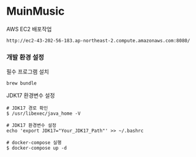 # MuinMusic

AWS EC2 배포작업 
```shell
http://ec2-43-202-56-183.ap-northeast-2.compute.amazonaws.com:8080/
```

### 개발 환경 설정
필수 프로그램 설치
```shell
brew bundle
```

JDK17 환경변수 설정
```shell
# JDK17 경로 확인
$ /usr/libexec/java_home -V

# JDK17 환경변수 설정
echo 'export JDK17="Your_JDK17_Path"' >> ~/.bashrc
```

```shell
# docker-compose 실행
$ docker-compose up -d
```
